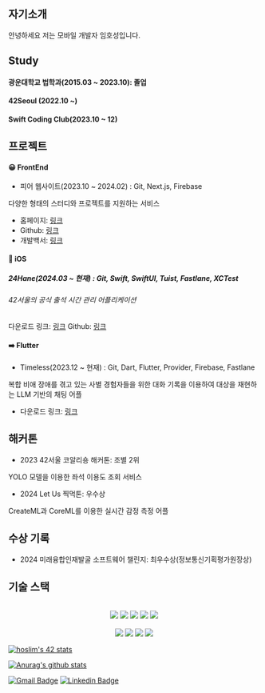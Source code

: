 
<!--
**HiHoi/HiHoi** is a ✨ _special_ ✨ repository because its `README.md` (this file) appears on your GitHub profile.

Here are some ideas to get you started:

- 🔭 I’m currently working on ...
- 🌱 I’m currently learning ...
- 👯 I’m looking to collaborate on ...
- 🤔 I’m looking for help with ...
- 💬 Ask me about ...
- 📫 How to reach me: ...
- 😄 Pronouns: ...
- ⚡ Fun fact: ...
-->

## 자기소개

안녕하세요 저는 모바일 개발자 임호성입니다.

## Study

#### 광운대학교 법학과(2015.03 ~ 2023.10): 졸업
#### 42Seoul (2022.10 ~)
#### Swift Coding Club(2023.10 ~ 12)

## 프로젝트

#### 😀 FrontEnd

- 피어 웹사이트(2023.10 ~ 2024.02) : Git, Next.js, Firebase
  
다양한 형태의 스터디와 프로젝트를 지원하는 서비스

* 홈페이지: [링크](https://www.peer-study.co.kr)
* Github: [링크](https://github.com/peer-42seoul/Peer-Frontend)
* 개발백서: [링크](https://drive.google.com/file/d/1yPsjwCqVCJryq3sThUn4MguhNuakDRFa/view)

#### 🍎 iOS

##### 24Hane(2024.03 ~ 현재) : Git, Swift, SwiftUI, Tuist, Fastlane, XCTest
  
###### 42서울의 공식 출석 시간 관리 어플리케이션
다운로드 링크: [링크](https://github.com/innovationacademy-kr/24hane-iOS)
Github: [링크](https://github.com/innovationacademy-kr/24hane-iOS)


#### ➡️ Flutter

- Timeless(2023.12 ~ 현재) : Git, Dart, Flutter, Provider, Firebase, Fastlane
  
복합 비애 장애를 겪고 있는 사별 경험자들을 위한 대화 기록을 이용하여 대상을 재현하는 LLM 기반의 채팅 어플

* 다운로드 링크: [링크]()

## 해커톤

- 2023 42서울 코알리숑 해커톤: 조별 2위
  
YOLO 모델을 이용한 좌석 이용도 조회 서비스

- 2024 Let Us 찍먹톤: 우수상
  
CreateML과 CoreML를 이용한 실시간 감정 측정 어플

## 수상 기록

- 2024 미래융합인재발굴 소프트웨어 챌린지: 최우수상(정보통신기획평가원장상)

## 기술 스택

<div align=center> 
<br>
  <img src="https://img.shields.io/badge/c-3776AB?style=for-the-badge&logo=c&logoColor=white">
  <img src="https://img.shields.io/badge/c++-00599C?style=for-the-badge&logo=c%2B%2B&logoColor=white">
  <img src="https://img.shields.io/badge/swift-F05138?style=for-the-badge&logo=swift&logoColor=white"/>
  <img src="https://img.shields.io/badge/swiftui-FD755C?style=for-the-badge&logo=swift&logoColor=white"/>
  <img src="https://img.shields.io/badge/flutter-02569B?style=for-the-badge&logo=flutter&logoColor=white">
</br>

<br>
  <img src="https://img.shields.io/badge/github-181717?style=for-the-badge&logo=github&logoColor=white">
  <img src="https://img.shields.io/badge/git-F05032?style=for-the-badge&logo=git&logoColor=white">
  <img src="https://img.shields.io/badge/socket.io-010101?style=for-the-badge&logo=socket.io&logoColor=white">
  <img src="https://img.shields.io/badge/firebase-FFCA28?style=for-the-badge&logo=firebase&logoColor=white">
</br>

</div>

[![hoslim's 42 stats](https://badge.mediaplus.ma/water/hoslim)](https://github.com/oakoudad/badge42)
  
[![Anurag's github stats](https://github-readme-stats.vercel.app/api?username=HiHoi)](https://github.com/anuraghazra/github-readme-stats)

[![Gmail Badge](https://img.shields.io/badge/Gmail-d14836?style=flat-square&logo=Gmail&logoColor=white&link=mailto:ghtjd5087@gmail.com)](mailto:ghtjd5087@gmail.com)
[![Linkedin Badge](https://img.shields.io/badge/-LinkedIn-blue?style=flat-square&logo=Linkedin&logoColor=white&link=www.linkedin.com/in/hoslim/)](https://www.linkedin.com/in/hoslim/)


